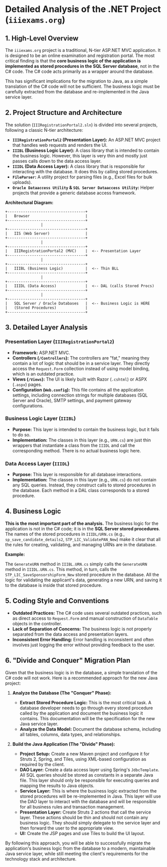 # Detailed Analysis of the .NET Project (`iiiexams.org`)

## 1. High-Level Overview

The `iiiexams.org` project is a traditional, N-tier ASP.NET MVC application. It is designed to be an online examination and registration portal. The most critical finding is that the **core business logic of the application is implemented as stored procedures in the SQL Server database**, not in the C# code. The C# code acts primarily as a wrapper around the database.

This has significant implications for the migration to Java, as a simple translation of the C# code will not be sufficient. The business logic must be carefully extracted from the database and re-implemented in the Java service layer.

## 2. Project Structure and Architecture

The solution (`IIIRegistrationPortal2.sln`) is divided into several projects, following a classic N-tier architecture:

*   **`IIIRegistrationPortal2` (Presentation Layer):** An ASP.NET MVC project that handles web requests and renders the UI.
*   **`IIIBL` (Business Logic Layer):** A class library that is intended to contain the business logic. However, this layer is very thin and mostly just passes calls down to the data access layer.
*   **`IIIDL` (Data Access Layer):** A class library that is responsible for interacting with the database. It does this by calling stored procedures.
*   **`FileParser`:** A utility project for parsing files (e.g., Excel files for bulk uploads).
*   **`Oracle Dataaccess Utility` & `SQL Server Dataaccess Utility`:** Helper projects that provide a generic database access framework.

**Architectural Diagram:**

```
+-----------------------------------+
|   Browser                         |
+-----------------------------------+
                |
+-----------------------------------+
|   IIS (Web Server)                |
+-----------------------------------+
                |
+-----------------------------------+
|   IIIRegistrationPortal2 (MVC)    |  <-- Presentation Layer
+-----------------------------------+
                |
+-----------------------------------+
|   IIIBL (Business Logic)          |  <-- Thin BLL
+-----------------------------------+
                |
+-----------------------------------+
|   IIIDL (Data Access)             |  <-- DAL (calls Stored Procs)
+-----------------------------------+
                |
+-----------------------------------+
|   SQL Server / Oracle Databases   |  <-- Business Logic is HERE
|   (Stored Procedures)             |
+-----------------------------------+
```

## 3. Detailed Layer Analysis

### Presentation Layer (`IIIRegistrationPortal2`)

*   **Framework:** ASP.NET MVC.
*   **Controllers (`/Controllers`):** The controllers are "fat," meaning they contain a lot of logic that should be in a service layer. They directly access the `Request.Form` collection instead of using model binding, which is an outdated practice.
*   **Views (`/Views`):** The UI is likely built with Razor (`.cshtml`) or ASPX (`.aspx`) pages.
*   **Configuration (`Web.config`):** This file contains all the application settings, including connection strings for multiple databases (SQL Server and Oracle), SMTP settings, and payment gateway configurations.

### Business Logic Layer (`IIIBL`)

*   **Purpose:** This layer is intended to contain the business logic, but it fails to do so.
*   **Implementation:** The classes in this layer (e.g., `URN.cs`) are just thin wrappers that instantiate a class from the `IIIDL` and call the corresponding method. There is no actual business logic here.

### Data Access Layer (`IIIDL`)

*   **Purpose:** This layer is responsible for all database interactions.
*   **Implementation:** The classes in this layer (e.g., `URN.cs`) do not contain any SQL queries. Instead, they construct calls to stored procedures in the database. Each method in a DAL class corresponds to a stored procedure.

## 4. Business Logic

**This is the most important part of the analysis.** The business logic for the application is not in the C# code; it is in the **SQL Server stored procedures**. The names of the stored procedures in `IIIDL/URN.cs` (e.g., `sp_save_candidate_details2`, `STP_LIC_ValidatePAN_New`) make it clear that all the rules for creating, validating, and managing URNs are in the database.

**Example:**

The `GenerateURN` method in `IIIBL.URN.cs` simply calls the `GenerateURN` method in `IIIDL.URN.cs`. This method, in turn, calls the `STP_LIC_SaveSponsorshipForm_New` stored procedure in the database. All the logic for validating the applicant's data, generating a new URN, and saving it to the database is inside that stored procedure.

## 5. Coding Style and Conventions

*   **Outdated Practices:** The C# code uses several outdated practices, such as direct access to `Request.Form` and manual construction of `DataTable` objects in the controller.
*   **Lack of Separation of Concerns:** The business logic is not properly separated from the data access and presentation layers.
*   **Inconsistent Error Handling:** Error handling is inconsistent and often involves just logging the error without providing feedback to the user.

## 6. "Divide and Conquer" Migration Plan

Given that the business logic is in the database, a simple translation of the C# code will not work. Here is a recommended approach for the new Java project:

1.  **Analyze the Database (The "Conquer" Phase):**
    *   **Extract Stored Procedure Logic:** This is the most critical task. A database developer needs to go through every stored procedure called by the application and document the business logic it contains. This documentation will be the specification for the new Java service layer.
    *   **Analyze the Data Model:** Document the database schema, including all tables, columns, data types, and relationships.

2.  **Build the Java Application (The "Divide" Phase):**
    *   **Project Setup:** Create a new Maven project and configure it for Struts 2, Spring, and Tiles, using XML-based configuration as required by the client.
    *   **DAO Layer:** Create a data access layer using Spring's `JdbcTemplate`. All SQL queries should be stored as constants in a separate Java file. This layer should only be responsible for executing queries and mapping the results to Java objects.
    *   **Service Layer:** This is where the business logic extracted from the stored procedures will be re-implemented in Java. This layer will use the DAO layer to interact with the database and will be responsible for all business rules and transaction management.
    *   **Presentation Layer:** Create Struts 2 actions that call the service layer. These actions should be thin and should not contain any business logic. They should simply delegate to the service layer and then forward the user to the appropriate view.
    *   **UI:** Create the JSP pages and use Tiles to build the UI layout.

By following this approach, you will be able to successfully migrate the application's business logic from the database to a modern, maintainable Java service layer, while still meeting the client's requirements for the technology stack and architecture.
